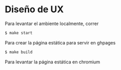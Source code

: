 # Diseño de UX

Para levantar el ambiente localmente, correr

```bash
$ make start
```

Para crear la página estática para servir en ghpages

```bash
$ make build
```

Para levantar la página estática en chromium